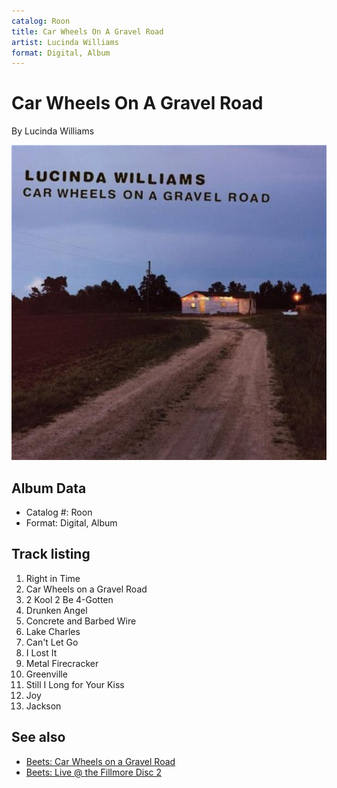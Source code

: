 ```yaml
---
catalog: Roon
title: Car Wheels On A Gravel Road
artist: Lucinda Williams
format: Digital, Album
---
```


# Car Wheels On A Gravel Road

By Lucinda Williams

![](../../assets/albumcovers/Lucinda_Williams-Car_Wheels_On_A_Gravel_Road.png)

## Album Data

- Catalog #: Roon
- Format: Digital, Album


## Track listing


1. Right in Time
2. Car Wheels on a Gravel Road
3. 2 Kool 2 Be 4-Gotten
4. Drunken Angel
5. Concrete and Barbed Wire
6. Lake Charles
7. Can't Let Go
8. I Lost It
9. Metal Firecracker
10. Greenville
11. Still I Long for Your Kiss
12. Joy
13. Jackson


## See also

- [Beets: Car Wheels on a Gravel Road](../../Beets/Lucinda_Williams/Car_Wheels_on_a_Gravel_Road.md)
- [Beets: Live @ the Fillmore Disc 2](../../Beets/Lucinda_Williams/Live_@_the_Fillmore_Disc_2.md)

